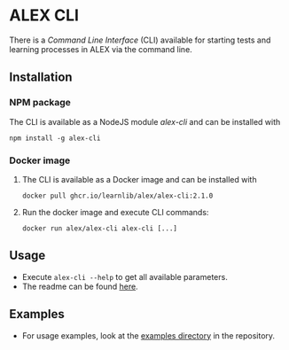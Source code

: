 # ALEX CLI

There is a *Command Line Interface* (CLI) available for starting tests and learning processes in ALEX via the command line.


## Installation

### NPM package

The CLI is available as a NodeJS module *alex-cli* and can be installed with 

`npm install -g alex-cli`

### Docker image

1. The CLI is available as a Docker image and can be installed with 
    
    `docker pull ghcr.io/learnlib/alex/alex-cli:2.1.0`

2. Run the docker image and execute CLI commands:

    `docker run alex/alex-cli alex-cli [...]`
  
  
## Usage

- Execute `alex-cli --help` to get all available parameters.
- The readme can be found [here][cli-readme].


## Examples

- For usage examples, look at the [examples directory][cli-examples] in the repository.


[cli-readme]: https://github.com/LearnLib/alex/tree/master/cli
[cli-examples]: https://github.com/LearnLib/alex/tree/master/cli/examples
